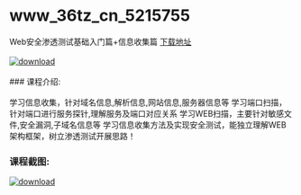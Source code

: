 # www_36tz_cn_5215755
Web安全渗透测试基础入门篇+信息收集篇
[下载地址](http://www.36tz.cn/article/5215755 "下载地址")
<br/></br>[![download](http://36tz.cn/muke_img/2020_10_2-57-300x178.png "下载地址")](http://www.36tz.cn/article/5215755 "下载地址")
<br/></br>### 课程介绍:<br/></br>学习信息收集，针对域名信息,解析信息,网站信息,服务器信息等
学习端口扫描，针对端口进行服务探针,理解服务及端口对应关系
学习WEB扫描，主要针对敏感文件,安全漏洞,子域名信息等
学习信息收集方法及实现安全测试，能独立理解WEB架构框架，树立渗透测试开展思路！

### 课程截图:
[![download](http://36tz.cn/muke_img/2020_10_1-61.png "下载地址")](http://www.36tz.cn/article/5215755 "下载地址")
